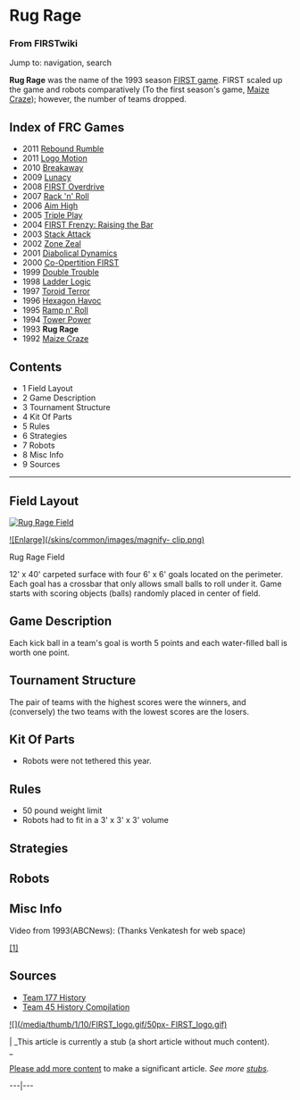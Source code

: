 

# Rug Rage

### From FIRSTwiki

Jump to: navigation, search

  

**Rug Rage** was the name of the 1993 season [FIRST game](FRC_Games "FRC Games" ). FIRST scaled up the game and robots comparatively (To the first season's game, [Maize Craze](Maize_Craze "Maize Craze" )); however, the number of teams dropped. 

Index of FRC Games  
---  
  
  * 2011 [Rebound Rumble](Rebound_Rumble "Rebound Rumble" )
  * 2011 [Logo Motion](Logo_Motion "Logo Motion" )
  * 2010 [Breakaway](Breakaway "Breakaway" )
  * 2009 [Lunacy](Lunacy "Lunacy" )
  * 2008 [FIRST Overdrive](FIRST_Overdrive "FIRST Overdrive" )
  * 2007 [Rack 'n' Roll](Rack_%27n%27_Roll "Rack 'n' Roll" )
  * 2006 [Aim High](Aim_High "Aim High" )
  * 2005 [Triple Play](Triple_Play "Triple Play" )
  * 2004 [FIRST Frenzy: Raising the Bar](FIRST_Frenzy:_Raising_the_Bar "FIRST Frenzy: Raising the Bar" )
  * 2003 [Stack Attack](Stack_Attack "Stack Attack" )
  * 2002 [Zone Zeal](Zone_Zeal "Zone Zeal" )
  * 2001 [Diabolical Dynamics](Diabolical_Dynamics "Diabolical Dynamics" )
  * 2000 [Co-Opertition FIRST](Co-Opertition_FIRST "Co-Opertition FIRST" )
  * 1999 [Double Trouble](Double_Trouble "Double Trouble" )
  * 1998 [Ladder Logic](Ladder_Logic "Ladder Logic" )
  * 1997 [Toroid Terror](Toroid_Terror "Toroid Terror" )
  * 1996 [Hexagon Havoc](Hexagon_Havoc "Hexagon Havoc" )
  * 1995 [Ramp n' Roll](Ramp_n%27_Roll "Ramp n' Roll" )
  * 1994 [Tower Power](Tower_Power "Tower Power" )
  * 1993 **Rug Rage**
  * 1992 [Maize Craze](Maize_Craze "Maize Craze" )  
  
  

## Contents

  * 1 Field Layout
  * 2 Game Description
  * 3 Tournament Structure
  * 4 Kit Of Parts
  * 5 Rules
  * 6 Strategies
  * 7 Robots
  * 8 Misc Info
  * 9 Sources  
---  
  

## Field Layout

[![Rug Rage
Field](/media/e/eb/Rug_rage_field.jpg)](Image:Rug_rage_field.jpg
"Rug Rage Field" )

[![Enlarge](/skins/common/images/magnify-
clip.png)](Image:Rug_rage_field.jpg "Enlarge" )

Rug Rage Field

12' x 40' carpeted surface with four 6' x 6' goals located on the perimeter.
Each goal has a crossbar that only allows small balls to roll under it. Game
starts with scoring objects (balls) randomly placed in center of field.


## Game Description

Each kick ball in a team's goal is worth 5 points and each water-filled ball
is worth one point.


## Tournament Structure

The pair of teams with the highest scores were the winners, and (conversely)
the two teams with the lowest scores are the losers.


## Kit Of Parts

  * Robots were not tethered this year. 


## Rules

  * 50 pound weight limit 
  * Robots had to fit in a 3' x 3' x 3' volume 


## Strategies


## Robots


## Misc Info

Video from 1993(ABCNews): (Thanks Venkatesh for web space)

[[1]](http://prometheus.acm.jhu.edu/usfirst/1993vids/
"http://prometheus.acm.jhu.edu/usfirst/1993vids/" )


## Sources

  * [Team 177 History](http://www.swindsor.k12.ct.us/Highschool/activities/clubs/first/1993.html "http://www.swindsor.k12.ct.us/Highschool/activities/clubs/first/1993.html" )
  * [Team 45 History Compilation](http://www.technokats.org/historyproject.php "http://www.technokats.org/historyproject.php" )

[![](/media/thumb/1/10/FIRST_logo.gif/50px-
FIRST_logo.gif)](Image:FIRST_logo.gif "" )

|  _This article is currently a stub (a short article without much content).  
_

[Please add more
content](http://www.firstwiki.net/index.php?title=Rug_Rage&action=edit
"http://www.firstwiki.net/index.php?title=Rug_Rage&action=edit" ) to make a
significant article. _See more [stubs](Special:Shortpages
"Special:Shortpages" )._  
  
---|---  
  
